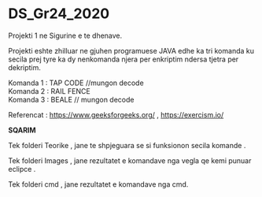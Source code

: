 # DS_Gr24_2020
Projekti 1 ne Sigurine e te dhenave.

Projekti eshte zhilluar ne gjuhen programuese JAVA edhe ka tri komanda ku secila prej tyre ka dy nenkomanda njera per enkriptim ndersa tjetra per dekriptim.                                                                      

Komanda 1 : TAP CODE   //mungon decode                                                                                                                      
Komanda 2 : RAIL FENCE                                                                                                                      
Komanda 3 : BEALE    // mungon decode





Referencat :  https://www.geeksforgeeks.org/ ,
              https://exercism.io/




****************SQARIM****************

Tek folderi Teorike , jane te shpjeguara se si funksionon secila komande .             


Tek folderi Images , jane rezultatet e komandave nga vegla qe kemi punuar eclipce .


Tek folderi cmd , jane rezultatet e komandave nga cmd.

